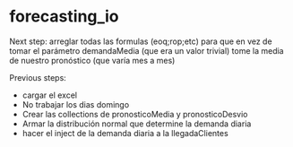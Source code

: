 # forecasting_io

Next step: arreglar todas las formulas (eoq;rop;etc) para que en vez de tomar el parámetro demandaMedia (que era un valor trivial) tome la media de nuestro pronóstico (que varía mes a mes)

Previous steps:
  * cargar el excel 
  * No trabajar los dias domingo
  * Crear las collections de pronosticoMedia y pronosticoDesvio
  * Armar la distribución normal que determine la demanda diaria
  * hacer el inject de la demanda diaria a la llegadaClientes
